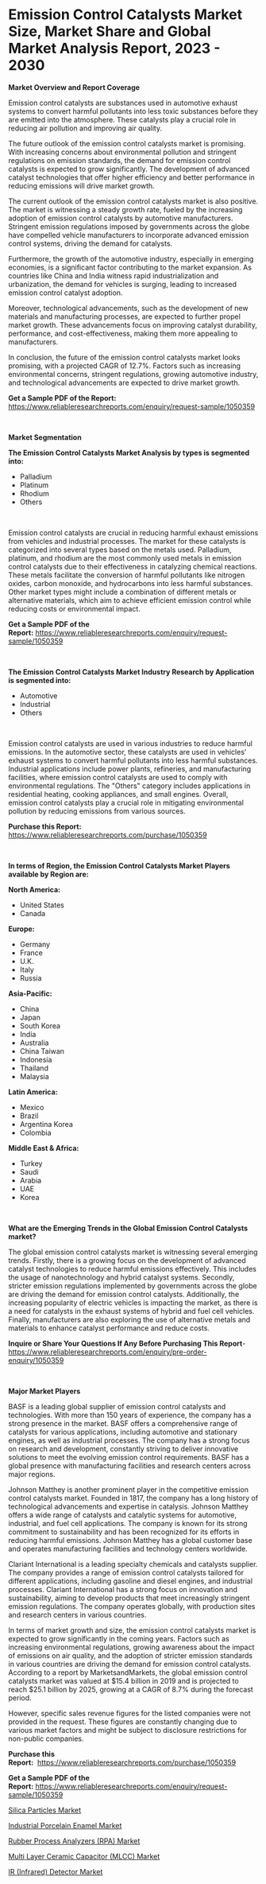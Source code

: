 <p><h1>Emission Control Catalysts Market Size, Market Share and Global Market Analysis Report, 2023 - 2030</h1></p><p><strong>Market Overview and Report Coverage</strong></p>
<p><p>Emission control catalysts are substances used in automotive exhaust systems to convert harmful pollutants into less toxic substances before they are emitted into the atmosphere. These catalysts play a crucial role in reducing air pollution and improving air quality.</p><p>The future outlook of the emission control catalysts market is promising. With increasing concerns about environmental pollution and stringent regulations on emission standards, the demand for emission control catalysts is expected to grow significantly. The development of advanced catalyst technologies that offer higher efficiency and better performance in reducing emissions will drive market growth.</p><p>The current outlook of the emission control catalysts market is also positive. The market is witnessing a steady growth rate, fueled by the increasing adoption of emission control catalysts by automotive manufacturers. Stringent emission regulations imposed by governments across the globe have compelled vehicle manufacturers to incorporate advanced emission control systems, driving the demand for catalysts.</p><p>Furthermore, the growth of the automotive industry, especially in emerging economies, is a significant factor contributing to the market expansion. As countries like China and India witness rapid industrialization and urbanization, the demand for vehicles is surging, leading to increased emission control catalyst adoption.</p><p>Moreover, technological advancements, such as the development of new materials and manufacturing processes, are expected to further propel market growth. These advancements focus on improving catalyst durability, performance, and cost-effectiveness, making them more appealing to manufacturers.</p><p>In conclusion, the future of the emission control catalysts market looks promising, with a projected CAGR of 12.7%. Factors such as increasing environmental concerns, stringent regulations, growing automotive industry, and technological advancements are expected to drive market growth.</p></p>
<p><strong>Get a Sample PDF of the Report:</strong> <a href="https://www.reliableresearchreports.com/enquiry/request-sample/1050359">https://www.reliableresearchreports.com/enquiry/request-sample/1050359</a></p>
<p>&nbsp;</p>
<p><strong>Market Segmentation</strong></p>
<p><strong>The Emission Control Catalysts Market Analysis by types is segmented into:</strong></p>
<p><ul><li>Palladium</li><li>Platinum</li><li>Rhodium</li><li>Others</li></ul></p>
<p>&nbsp;</p>
<p><p>Emission control catalysts are crucial in reducing harmful exhaust emissions from vehicles and industrial processes. The market for these catalysts is categorized into several types based on the metals used. Palladium, platinum, and rhodium are the most commonly used metals in emission control catalysts due to their effectiveness in catalyzing chemical reactions. These metals facilitate the conversion of harmful pollutants like nitrogen oxides, carbon monoxide, and hydrocarbons into less harmful substances. Other market types might include a combination of different metals or alternative materials, which aim to achieve efficient emission control while reducing costs or environmental impact.</p></p>
<p><strong>Get a Sample PDF of the Report:</strong>&nbsp;<a href="https://www.reliableresearchreports.com/enquiry/request-sample/1050359">https://www.reliableresearchreports.com/enquiry/request-sample/1050359</a></p>
<p>&nbsp;</p>
<p><strong>The Emission Control Catalysts Market Industry Research by Application is segmented into:</strong></p>
<p><ul><li>Automotive</li><li>Industrial</li><li>Others</li></ul></p>
<p>&nbsp;</p>
<p><p>Emission control catalysts are used in various industries to reduce harmful emissions. In the automotive sector, these catalysts are used in vehicles' exhaust systems to convert harmful pollutants into less harmful substances. Industrial applications include power plants, refineries, and manufacturing facilities, where emission control catalysts are used to comply with environmental regulations. The "Others" category includes applications in residential heating, cooking appliances, and small engines. Overall, emission control catalysts play a crucial role in mitigating environmental pollution by reducing emissions from various sources.</p></p>
<p><strong>Purchase this Report:</strong>&nbsp; <a href="https://www.reliableresearchreports.com/purchase/1050359">https://www.reliableresearchreports.com/purchase/1050359</a></p>
<p>&nbsp;</p>
<p><strong>In terms of Region, the Emission Control Catalysts Market Players available by Region are:</strong></p>
<p>
    <p> <strong> North America: </strong>
        <ul>
            <li>United States</li>
            <li>Canada</li>
        </ul>
        </p> 
    <p> <strong> Europe: </strong>
        <ul>
            <li>Germany</li>
            <li>France</li>
            <li>U.K.</li>
            <li>Italy</li>
            <li>Russia</li>
        </ul>
        </p> 
    <p> <strong> Asia-Pacific: </strong>
        <ul>
            <li>China</li>
            <li>Japan</li>
            <li>South Korea</li>
            <li>India</li>
            <li>Australia</li>
            <li>China Taiwan</li>
            <li>Indonesia</li>
            <li>Thailand</li>
            <li>Malaysia</li>
        </ul>
        </p> 
    <p> <strong> Latin America: </strong>
        <ul>
            <li>Mexico</li>
            <li>Brazil</li>
            <li>Argentina Korea</li>
            <li>Colombia</li>
        </ul>
        </p> 
    <p> <strong> Middle East & Africa: </strong>
        <ul>
            <li>Turkey</li>
            <li>Saudi</li>
            <li>Arabia</li>
            <li>UAE</li>
            <li>Korea</li>
        </ul>
    </p>
    </p>
<p>&nbsp;</p>
<p><strong>What are the Emerging Trends in the Global Emission Control Catalysts market?</strong></p>
<p><p>The global emission control catalysts market is witnessing several emerging trends. Firstly, there is a growing focus on the development of advanced catalyst technologies to reduce harmful emissions effectively. This includes the usage of nanotechnology and hybrid catalyst systems. Secondly, stricter emission regulations implemented by governments across the globe are driving the demand for emission control catalysts. Additionally, the increasing popularity of electric vehicles is impacting the market, as there is a need for catalysts in the exhaust systems of hybrid and fuel cell vehicles. Finally, manufacturers are also exploring the use of alternative metals and materials to enhance catalyst performance and reduce costs.</p></p>
<p><strong>Inquire or Share Your Questions If Any Before Purchasing This Report</strong>- <a href="https://www.reliableresearchreports.com/enquiry/pre-order-enquiry/1050359">https://www.reliableresearchreports.com/enquiry/pre-order-enquiry/1050359</a></p>
<p>&nbsp;</p>
<p><strong>Major Market Players</strong></p>
<p><p>BASF is a leading global supplier of emission control catalysts and technologies. With more than 150 years of experience, the company has a strong presence in the market. BASF offers a comprehensive range of catalysts for various applications, including automotive and stationary engines, as well as industrial processes. The company has a strong focus on research and development, constantly striving to deliver innovative solutions to meet the evolving emission control requirements. BASF has a global presence with manufacturing facilities and research centers across major regions.</p><p>Johnson Matthey is another prominent player in the competitive emission control catalysts market. Founded in 1817, the company has a long history of technological advancements and expertise in catalysis. Johnson Matthey offers a wide range of catalysts and catalytic systems for automotive, industrial, and fuel cell applications. The company is known for its strong commitment to sustainability and has been recognized for its efforts in reducing harmful emissions. Johnson Matthey has a global customer base and operates manufacturing facilities and technology centers worldwide.</p><p>Clariant International is a leading specialty chemicals and catalysts supplier. The company provides a range of emission control catalysts tailored for different applications, including gasoline and diesel engines, and industrial processes. Clariant International has a strong focus on innovation and sustainability, aiming to develop products that meet increasingly stringent emission regulations. The company operates globally, with production sites and research centers in various countries.</p><p>In terms of market growth and size, the emission control catalysts market is expected to grow significantly in the coming years. Factors such as increasing environmental regulations, growing awareness about the impact of emissions on air quality, and the adoption of stricter emission standards in various countries are driving the demand for emission control catalysts. According to a report by MarketsandMarkets, the global emission control catalysts market was valued at $15.4 billion in 2019 and is projected to reach $25.1 billion by 2025, growing at a CAGR of 8.7% during the forecast period.</p><p>However, specific sales revenue figures for the listed companies were not provided in the request. These figures are constantly changing due to various market factors and might be subject to disclosure restrictions for non-public companies.</p></p>
<p><strong>Purchase this Report:</strong>&nbsp;&nbsp;<a href="https://www.reliableresearchreports.com/purchase/1050359">https://www.reliableresearchreports.com/purchase/1050359</a></p>
<p></p>
<p><strong>Get a Sample PDF of the Report:</strong>&nbsp;<a href="https://www.reliableresearchreports.com/enquiry/request-sample/1050359">https://www.reliableresearchreports.com/enquiry/request-sample/1050359</a></p>
<p><p><a href="https://github.com/RickHolmes3/Market-Research-Report-List-2/blob/main/silica-particles-market.md">Silica Particles Market</a></p><p><a href="https://github.com/GroverBarry/Market-Research-Report-List-2/blob/main/industrial-porcelain-enamel-market.md">Industrial Porcelain Enamel Market</a></p><p><a href="https://medium.com/@toneygrimes2023/rubber-process-analyzers-rpa-market-report-reveals-the-latest-trends-and-growth-opportunities-of-55a0a043519c">Rubber Process Analyzers (RPA) Market</a></p><p><a href="https://medium.com/@williambatz97/multi-layer-ceramic-capacitor-mlcc-market-size-market-outlook-and-market-forecast-2023-to-2030-9599f7c3f51f">Multi Layer Ceramic Capacitor (MLCC) Market</a></p><p><a href="https://medium.com/@elyssablick/ir-infrared-detector-market-the-key-to-successful-business-strategy-forecast-till-2030-3d63e0bcedea">IR (Infrared) Detector Market</a></p></p>